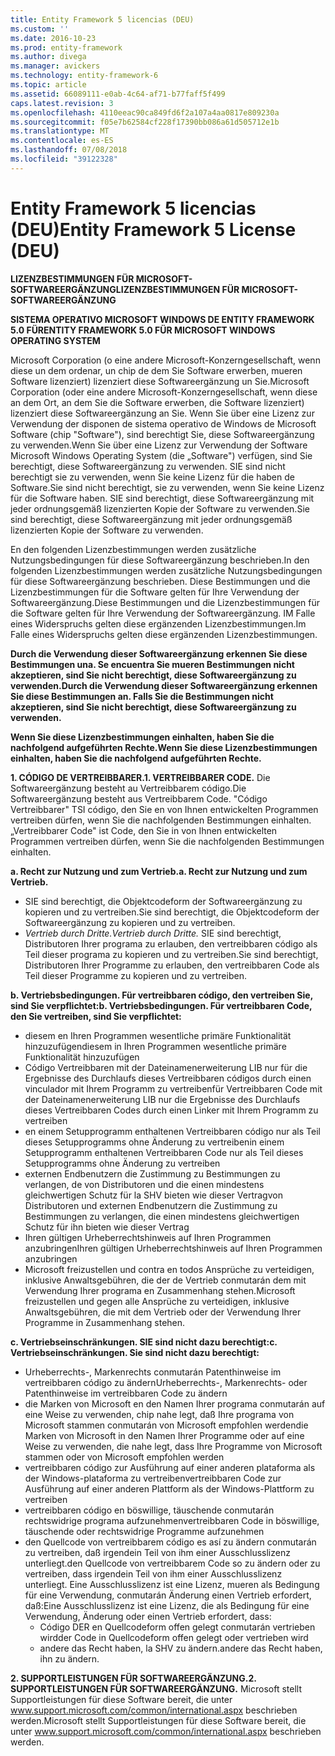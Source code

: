 ```yaml
---
title: Entity Framework 5 licencias (DEU)
ms.custom: ''
ms.date: 2016-10-23
ms.prod: entity-framework
ms.author: divega
ms.manager: avickers
ms.technology: entity-framework-6
ms.topic: article
ms.assetid: 66089111-e0ab-4c64-af71-b77faff5f499
caps.latest.revision: 3
ms.openlocfilehash: 4110eeac90ca849fd6f2a107a4aa0817e809230a
ms.sourcegitcommit: f05e7b62584cf228f17390bb086a61d505712e1b
ms.translationtype: MT
ms.contentlocale: es-ES
ms.lasthandoff: 07/08/2018
ms.locfileid: "39122328"
---
```

# <a name="entity-framework-5-license-deu"></a><span data-ttu-id="e9a4f-102">Entity Framework 5 licencias (DEU)</span><span class="sxs-lookup"><span data-stu-id="e9a4f-102">Entity Framework 5 License (DEU)</span></span>
<span data-ttu-id="e9a4f-103">**LIZENZBESTIMMUNGEN FÜR MICROSOFT-SOFTWAREERGÄNZUNG**</span><span class="sxs-lookup"><span data-stu-id="e9a4f-103">**LIZENZBESTIMMUNGEN FÜR MICROSOFT-SOFTWAREERGÄNZUNG**</span></span>

<span data-ttu-id="e9a4f-104">**SISTEMA OPERATIVO MICROSOFT WINDOWS DE ENTITY FRAMEWORK 5.0 FÜR**</span><span class="sxs-lookup"><span data-stu-id="e9a4f-104">**ENTITY FRAMEWORK 5.0 FÜR MICROSOFT WINDOWS OPERATING SYSTEM**</span></span>

<span data-ttu-id="e9a4f-105">Microsoft Corporation (o eine andere Microsoft-Konzerngesellschaft, wenn diese un dem ordenar, un chip de dem Sie Software erwerben, mueren Software lizenziert) lizenziert diese Softwareergänzung un Sie.</span><span class="sxs-lookup"><span data-stu-id="e9a4f-105">Microsoft Corporation (oder eine andere Microsoft-Konzerngesellschaft, wenn diese an dem Ort, an dem Sie die Software erwerben, die Software lizenziert) lizenziert diese Softwareergänzung an Sie.</span></span> <span data-ttu-id="e9a4f-106">Wenn Sie über eine Lizenz zur Verwendung der disponen de sistema operativo de Windows de Microsoft Software (chip "Software"), sind berechtigt Sie, diese Softwareergänzung zu verwenden.</span><span class="sxs-lookup"><span data-stu-id="e9a4f-106">Wenn Sie über eine Lizenz zur Verwendung der Software Microsoft Windows Operating System (die „Software") verfügen, sind Sie berechtigt, diese Softwareergänzung zu verwenden.</span></span> <span data-ttu-id="e9a4f-107">SIE sind nicht berechtigt sie zu verwenden, wenn Sie keine Lizenz für die haben de Software.</span><span class="sxs-lookup"><span data-stu-id="e9a4f-107">Sie sind nicht berechtigt, sie zu verwenden, wenn Sie keine Lizenz für die Software haben.</span></span> <span data-ttu-id="e9a4f-108">SIE sind berechtigt, diese Softwareergänzung mit jeder ordnungsgemäß lizenzierten Kopie der Software zu verwenden.</span><span class="sxs-lookup"><span data-stu-id="e9a4f-108">Sie sind berechtigt, diese Softwareergänzung mit jeder ordnungsgemäß lizenzierten Kopie der Software zu verwenden.</span></span>

<span data-ttu-id="e9a4f-109">En den folgenden Lizenzbestimmungen werden zusätzliche Nutzungsbedingungen für diese Softwareergänzung beschrieben.</span><span class="sxs-lookup"><span data-stu-id="e9a4f-109">In den folgenden Lizenzbestimmungen werden zusätzliche Nutzungsbedingungen für diese Softwareergänzung beschrieben.</span></span> <span data-ttu-id="e9a4f-110">Diese Bestimmungen und die Lizenzbestimmungen für die Software gelten für Ihre Verwendung der Softwareergänzung.</span><span class="sxs-lookup"><span data-stu-id="e9a4f-110">Diese Bestimmungen und die Lizenzbestimmungen für die Software gelten für Ihre Verwendung der Softwareergänzung.</span></span> <span data-ttu-id="e9a4f-111">IM Falle eines Widerspruchs gelten diese ergänzenden Lizenzbestimmungen.</span><span class="sxs-lookup"><span data-stu-id="e9a4f-111">Im Falle eines Widerspruchs gelten diese ergänzenden Lizenzbestimmungen.</span></span>

<span data-ttu-id="e9a4f-112">**Durch die Verwendung dieser Softwareergänzung erkennen Sie diese Bestimmungen una. Se encuentra Sie mueren Bestimmungen nicht akzeptieren, sind Sie nicht berechtigt, diese Softwareergänzung zu verwenden.**</span><span class="sxs-lookup"><span data-stu-id="e9a4f-112">**Durch die Verwendung dieser Softwareergänzung erkennen Sie diese Bestimmungen an. Falls Sie die Bestimmungen nicht akzeptieren, sind Sie nicht berechtigt, diese Softwareergänzung zu verwenden.**</span></span>

<span data-ttu-id="e9a4f-113">**Wenn Sie diese Lizenzbestimmungen einhalten, haben Sie die nachfolgend aufgeführten Rechte.**</span><span class="sxs-lookup"><span data-stu-id="e9a4f-113">**Wenn Sie diese Lizenzbestimmungen einhalten, haben Sie die nachfolgend aufgeführten Rechte.**</span></span>

<span data-ttu-id="e9a4f-114">**1. CÓDIGO DE VERTREIBBARER.**</span><span class="sxs-lookup"><span data-stu-id="e9a4f-114">**1. VERTREIBBARER CODE.**</span></span> <span data-ttu-id="e9a4f-115">Die Softwareergänzung besteht au Vertreibbarem código.</span><span class="sxs-lookup"><span data-stu-id="e9a4f-115">Die Softwareergänzung besteht aus Vertreibbarem Code.</span></span> <span data-ttu-id="e9a4f-116">"Código Vertreibbarer" TSI código, den Sie en von Ihnen entwickelten Programmen vertreiben dürfen, wenn Sie die nachfolgenden Bestimmungen einhalten.</span><span class="sxs-lookup"><span data-stu-id="e9a4f-116">„Vertreibbarer Code" ist Code, den Sie in von Ihnen entwickelten Programmen vertreiben dürfen, wenn Sie die nachfolgenden Bestimmungen einhalten.</span></span>

<span data-ttu-id="e9a4f-117">**a. Recht zur Nutzung und zum Vertrieb.**</span><span class="sxs-lookup"><span data-stu-id="e9a4f-117">**a. Recht zur Nutzung und zum Vertrieb.**</span></span>

-   <span data-ttu-id="e9a4f-118">SIE sind berechtigt, die Objektcodeform der Softwareergänzung zu kopieren und zu vertreiben.</span><span class="sxs-lookup"><span data-stu-id="e9a4f-118">Sie sind berechtigt, die Objektcodeform der Softwareergänzung zu kopieren und zu vertreiben.</span></span>
-   <span data-ttu-id="e9a4f-119">*Vertrieb durch Dritte.*</span><span class="sxs-lookup"><span data-stu-id="e9a4f-119">*Vertrieb durch Dritte.*</span></span> <span data-ttu-id="e9a4f-120">SIE sind berechtigt, Distributoren Ihrer programa zu erlauben, den vertreibbaren código als Teil dieser programa zu kopieren und zu vertreiben.</span><span class="sxs-lookup"><span data-stu-id="e9a4f-120">Sie sind berechtigt, Distributoren Ihrer Programme zu erlauben, den vertreibbaren Code als Teil dieser Programme zu kopieren und zu vertreiben.</span></span>

<span data-ttu-id="e9a4f-121">**b. Vertriebsbedingungen. Für vertreibbaren código, den vertreiben Sie, sind Sie verpflichtet:**</span><span class="sxs-lookup"><span data-stu-id="e9a4f-121">**b. Vertriebsbedingungen. Für vertreibbaren Code, den Sie vertreiben, sind Sie verpflichtet:**</span></span>

-   <span data-ttu-id="e9a4f-122">diesem en Ihren Programmen wesentliche primäre Funktionalität hinzuzufügen</span><span class="sxs-lookup"><span data-stu-id="e9a4f-122">diesem in Ihren Programmen wesentliche primäre Funktionalität hinzuzufügen</span></span>
-   <span data-ttu-id="e9a4f-123">Código Vertreibbaren mit der Dateinamenerweiterung LIB nur für die Ergebnisse des Durchlaufs dieses Vertreibbaren códigos durch einen vinculador mit Ihrem Programm zu vertreiben</span><span class="sxs-lookup"><span data-stu-id="e9a4f-123">für Vertreibbaren Code mit der Dateinamenerweiterung LIB nur die Ergebnisse des Durchlaufs dieses Vertreibbaren Codes durch einen Linker mit Ihrem Programm zu vertreiben</span></span>
-   <span data-ttu-id="e9a4f-124">en einem Setupprogramm enthaltenen Vertreibbaren código nur als Teil dieses Setupprogramms ohne Änderung zu vertreiben</span><span class="sxs-lookup"><span data-stu-id="e9a4f-124">in einem Setupprogramm enthaltenen Vertreibbaren Code nur als Teil dieses Setupprogramms ohne Änderung zu vertreiben</span></span>
-   <span data-ttu-id="e9a4f-125">externen Endbenutzern die Zustimmung zu Bestimmungen zu verlangen, de von Distributoren und die einen mindestens gleichwertigen Schutz für la SHV bieten wie dieser Vertrag</span><span class="sxs-lookup"><span data-stu-id="e9a4f-125">von Distributoren und externen Endbenutzern die Zustimmung zu Bestimmungen zu verlangen, die einen mindestens gleichwertigen Schutz für ihn bieten wie dieser Vertrag</span></span>
-   <span data-ttu-id="e9a4f-126">Ihren gültigen Urheberrechtshinweis auf Ihren Programmen anzubringen</span><span class="sxs-lookup"><span data-stu-id="e9a4f-126">Ihren gültigen Urheberrechtshinweis auf Ihren Programmen anzubringen</span></span>
-   <span data-ttu-id="e9a4f-127">Microsoft freizustellen und contra en todos Ansprüche zu verteidigen, inklusive Anwaltsgebühren, die der de Vertrieb conmutarán dem mit Verwendung Ihrer programa en Zusammenhang stehen.</span><span class="sxs-lookup"><span data-stu-id="e9a4f-127">Microsoft freizustellen und gegen alle Ansprüche zu verteidigen, inklusive Anwaltsgebühren, die mit dem Vertrieb oder der Verwendung Ihrer Programme in Zusammenhang stehen.</span></span>

<span data-ttu-id="e9a4f-128">**c. Vertriebseinschränkungen. SIE sind nicht dazu berechtigt:**</span><span class="sxs-lookup"><span data-stu-id="e9a4f-128">**c. Vertriebseinschränkungen. Sie sind nicht dazu berechtigt:**</span></span>

-   <span data-ttu-id="e9a4f-129">Urheberrechts-, Markenrechts conmutarán Patenthinweise im vertreibbaren código zu ändern</span><span class="sxs-lookup"><span data-stu-id="e9a4f-129">Urheberrechts-, Markenrechts- oder Patenthinweise im vertreibbaren Code zu ändern</span></span>
-   <span data-ttu-id="e9a4f-130">die Marken von Microsoft en den Namen Ihrer programa conmutarán auf eine Weise zu verwenden, chip nahe legt, daß Ihre programa von Microsoft stammen conmutarán von Microsoft empfohlen werden</span><span class="sxs-lookup"><span data-stu-id="e9a4f-130">die Marken von Microsoft in den Namen Ihrer Programme oder auf eine Weise zu verwenden, die nahe legt, dass Ihre Programme von Microsoft stammen oder von Microsoft empfohlen werden</span></span>
-   <span data-ttu-id="e9a4f-131">vertreibbaren código zur Ausführung auf einer anderen plataforma als der Windows-plataforma zu vertreiben</span><span class="sxs-lookup"><span data-stu-id="e9a4f-131">vertreibbaren Code zur Ausführung auf einer anderen Plattform als der Windows-Plattform zu vertreiben</span></span>
-   <span data-ttu-id="e9a4f-132">vertreibbaren código en böswillige, täuschende conmutarán rechtswidrige programa aufzunehmen</span><span class="sxs-lookup"><span data-stu-id="e9a4f-132">vertreibbaren Code in böswillige, täuschende oder rechtswidrige Programme aufzunehmen</span></span>
-   <span data-ttu-id="e9a4f-133">den Quellcode von vertreibbarem código es así zu ändern conmutarán zu vertreiben, daß irgendein Teil von ihm einer Ausschlusslizenz unterliegt.</span><span class="sxs-lookup"><span data-stu-id="e9a4f-133">den Quellcode von vertreibbarem Code so zu ändern oder zu vertreiben, dass irgendein Teil von ihm einer Ausschlusslizenz unterliegt.</span></span> <span data-ttu-id="e9a4f-134">Eine Ausschlusslizenz ist eine Lizenz, mueren als Bedingung für eine Verwendung, conmutarán Änderung einen Vertrieb erfordert, daß:</span><span class="sxs-lookup"><span data-stu-id="e9a4f-134">Eine Ausschlusslizenz ist eine Lizenz, die als Bedingung für eine Verwendung, Änderung oder einen Vertrieb erfordert, dass:</span></span>
    -   <span data-ttu-id="e9a4f-135">Código DER en Quellcodeform offen gelegt conmutarán vertrieben wird</span><span class="sxs-lookup"><span data-stu-id="e9a4f-135">der Code in Quellcodeform offen gelegt oder vertrieben wird</span></span>
    -   <span data-ttu-id="e9a4f-136">andere das Recht haben, la SHV zu ändern.</span><span class="sxs-lookup"><span data-stu-id="e9a4f-136">andere das Recht haben, ihn zu ändern.</span></span>

<span data-ttu-id="e9a4f-137">**2. SUPPORTLEISTUNGEN FÜR SOFTWAREERGÄNZUNG.**</span><span class="sxs-lookup"><span data-stu-id="e9a4f-137">**2. SUPPORTLEISTUNGEN FÜR SOFTWAREERGÄNZUNG.**</span></span> <span data-ttu-id="e9a4f-138">Microsoft stellt Supportleistungen für diese Software bereit, die unter www.support.microsoft.com/common/international.aspx beschrieben werden.</span><span class="sxs-lookup"><span data-stu-id="e9a4f-138">Microsoft stellt Supportleistungen für diese Software bereit, die unter www.support.microsoft.com/common/international.aspx beschrieben werden.</span></span>
